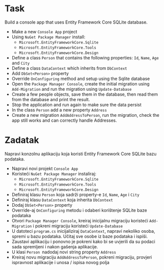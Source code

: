 ﻿# Task

Build a console app that uses Entity Framework Core SQLite database.

- Make a new `Console App` project
- Using `NuGet Package Manager` install:
	- `Microsoft.EntityFrameworkCore.Sqlite` 
	- `Microsoft.EntityFrameworkCore.Tools`
	- `Microsoft.EntityFrameworkCore.Design`
- Define a class `Person` that contains the following properties: `Id`, `Name`, `Age` and `City`
- Define a class `DataContext` which inherits from `DbContext`
- Add `DbSet<Person>` property
- Override `OnConfiguring` method and setup using the Sqlite database
- Open the `Package Manager Console`, create the initial migration using `Add-Migration` and run the migration using `Update-Database`
- Create a few people objects, save them in the database, then read them from the database and print the result.
- Stop the application and run again to make sure the data persist
- In the class `Person` add a new property `Address`
- Create a new migration `AddAddressToPerson`, run the migration, check the app still works and can correctly handle Addresses.

# Zadatak

Napravi konzolnu aplikaciju koja koristi Entity Framework Core SQLite bazu podataka.
- Napravi novi projekt `Console App`
- Koristeći `NuGet Package Manager` instaliraj:
	- `Microsoft.EntityFrameworkCore.Sqlite` 
	- `Microsoft.EntityFrameworkCore.Tools`
	- `Microsoft.EntityFrameworkCore.Design`
- Definiraj klasu `Person` koja sadrži property-e `Id`, `Name`, `Age` i `City`
- Definiraj klasu `DataContext` koja inherita `DbContext`
- Dodaj `DbSet<Person>` property
- Override-aj `OnConfiguring` metodu i odaberi korištenje SQLite baze podataka
- Otvori `Package Manager Console`, kreiraj inicijalnu migraciju koristeći `Add-Migration` i pokreni migraciju koristeći `Update-Database` 
- U datoteci `program.cs` inicijaliziraj `DataContext`, napravi nekoliko osoba, spremi u bazu podataka. Učitaj sve osobe iz baze podataka i ispiši.
- Zaustavi aplikaciju i ponovno je pokreni kako bi se uvjerili da su podaci sada spremljeni i nakon gašenja aplikacije.
- U klasi `Person `nadodaj novi string property `Address`
- Kreiraj novu migraciju `AddAddressToPerson`, pokreni migraciju, provjeri ispravnost aplikacije i unosa / ispisa novog polja

